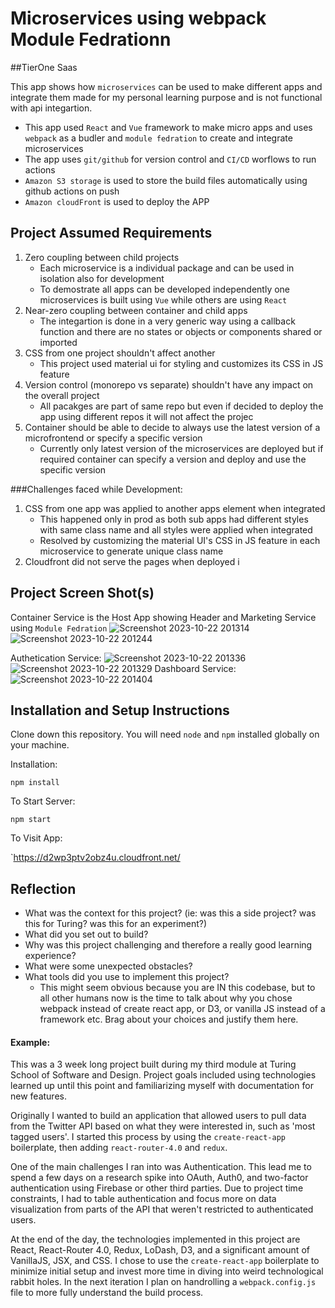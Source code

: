 # Microservices using webpack Module Fedrationn

##TierOne Saas 

This app shows how `microservices` can be used to make different apps and integrate them made for my personal  learning purpose and is not functional with api integartion.
* This app used `React` and `Vue` framework to make micro apps and uses `webpack` as a budler and `module fedration` to create and integrate microservices
* The app uses `git/github` for version control and `CI/CD` worflows to run actions
* `Amazon S3 storage` is used to store the build files automatically using github actions on push
* `Amazon cloudFront` is used to deploy the APP

## Project Assumed Requirements
1. Zero coupling between child projects
   - Each microservice is a individual package and can be used in isolation also for development
   -  To demostrate all apps can be developed independently one microservices  is built using `Vue` while others are using `React`
2. Near-zero coupling between container and child apps
   - The integartion is done in a very generic way using a callback function and there are no states or objects or components shared or imported
3. CSS from one project shouldn't affect another
   - This project used material ui for styling and customizes its CSS in JS feature  
4. Version control (monorepo vs separate) shouldn't have any impact on the overall project
   - All pacakges are part of same repo but even if decided to deploy the app using different repos it will not affect the projec
5. Container should be able to decide to always use the latest version of a microfrontend or specify a specific version
    - Currently only latest version of the microservices are deployed  but if required container can specify a version and deploy and use the specific version 

###Challenges faced while Development:
1. CSS from one app was applied to another apps element when integrated
   - This happened only in prod as both sub apps had different styles with same class name and all styles were applied when integrated 
   - Resolved by customizing the material UI's CSS in JS feature in each microservice to generate unique class name
2.  Cloudfront did not serve the pages when deployed i

## Project Screen Shot(s)
Container Service is the Host App showing Header and Marketing Service using `Module Fedration`
![Screenshot 2023-10-22 201314](https://github.com/legendvi/module_fedration_tierOneSaas/assets/41253273/5e6dcb2b-ec49-476b-a95d-a3f32f41efdc)
![Screenshot 2023-10-22 201244](https://github.com/legendvi/module_fedration_tierOneSaas/assets/41253273/525b8084-26e2-4bf6-8c0d-2ca4dc012d5b)

Authetication Service:
![Screenshot 2023-10-22 201336](https://github.com/legendvi/module_fedration_tierOneSaas/assets/41253273/5e9f551d-ce22-4a07-9bf7-faf535b1db7e)
![Screenshot 2023-10-22 201329](https://github.com/legendvi/module_fedration_tierOneSaas/assets/41253273/dffd7ea4-8734-4526-bce3-6dba119557b9)
Dashboard Service:
![Screenshot 2023-10-22 201404](https://github.com/legendvi/module_fedration_tierOneSaas/assets/41253273/585bd5ef-6e4a-4360-ad63-11059c69ff7f)

## Installation and Setup Instructions

  
Clone down this repository. You will need `node` and `npm` installed globally on your machine.  

Installation:

`npm install`  


To Start Server:

`npm start`  

To Visit App:

`https://d2wp3ptv2obz4u.cloudfront.net/ 

## Reflection

  - What was the context for this project? (ie: was this a side project? was this for Turing? was this for an experiment?)
  - What did you set out to build?
  - Why was this project challenging and therefore a really good learning experience?
  - What were some unexpected obstacles?
  - What tools did you use to implement this project?
      - This might seem obvious because you are IN this codebase, but to all other humans now is the time to talk about why you chose webpack instead of create react app, or D3, or vanilla JS instead of a framework etc. Brag about your choices and justify them here.  

#### Example:  

This was a 3 week long project built during my third module at Turing School of Software and Design. Project goals included using technologies learned up until this point and familiarizing myself with documentation for new features.  

Originally I wanted to build an application that allowed users to pull data from the Twitter API based on what they were interested in, such as 'most tagged users'. I started this process by using the `create-react-app` boilerplate, then adding `react-router-4.0` and `redux`.  

One of the main challenges I ran into was Authentication. This lead me to spend a few days on a research spike into OAuth, Auth0, and two-factor authentication using Firebase or other third parties. Due to project time constraints, I had to table authentication and focus more on data visualization from parts of the API that weren't restricted to authenticated users.

At the end of the day, the technologies implemented in this project are React, React-Router 4.0, Redux, LoDash, D3, and a significant amount of VanillaJS, JSX, and CSS. I chose to use the `create-react-app` boilerplate to minimize initial setup and invest more time in diving into weird technological rabbit holes. In the next iteration I plan on handrolling a `webpack.config.js` file to more fully understand the build process.
